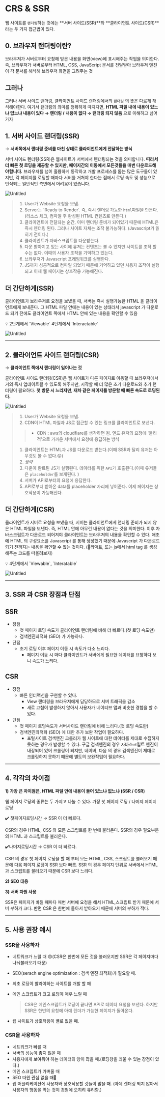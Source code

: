 # CRS & SSR

웹 사이트를 `랜더링`하는 것에는 **서버 사이드(SSR)**와 **클라이언트 사이드(CSR)**라는 두 가지 접근법이 있다.

## 0. 브라우저 랜더링이란?

브라우저가 서버로부터 요청해 받은 내용을 화면(view)에 표시해주는 작업을 의미한다.
즉, 브라우저가 서버로부터 HTML, CSS, JavaScript 문서를 전달받아 브라우저 엔진이 각 문서를 해석해 브라우저 화면을 그려주는 것

## 그러나

그러나 서버 사이드 랜더링, 클라이언트 사이드 랜더링에서의 `랜더링` 의 뜻은 다르게 해석해야한다.
여기서 랜더링의 의미를 정확하게 따지자면, **HTML 파일 내에 내용이 있느냐 없느냐
내용이 있다 → 랜더링 / 내용이 없다 → 랜더링 되지 않음** 
으로 이해하고 넘어가자

## 1. 서버 사이드 랜더링(SSR)

→ **서버쪽에서 랜더링 준비를 마친 상태로 클라이언트에게 전달하는 방식**

서버 사이드 렌더링(SSR)은 웹사이트가 서버에서 렌더링되는 것을 의미합니다. 
**따라서 더 빠른 첫 로딩을 제공할 수 있지만, 페이지간의 이동에서 모든것들을 매번 다운로드해야합니다.** 
브라우저를 넘어 훌륭하게 동작하고 개발 프로세스를 돕는 많은 도구들이 있지만, 각 페이지를 로딩할 때마다 서버를 거쳐야 한다는 점에서 로딩 속도 및 성능으로 인식되는 일반적인 측면에서 어려움이 있습니다.

![Untitled](https://velog.velcdn.com/images/sjc0829/post/31d64940-7711-4fd7-9af8-c17ef6a3c688/image.png)

> 
> 
> 1. User가 Website 요청을 보냄.
> 2. Server는 'Ready to Render'. 즉, 즉시 렌더링 가능한 `html`파일을 만든다.(리소스 체크, 컴파일 후 완성된 HTML 컨텐츠로 만든다.)
> 3. 클라이언트에 전달되는 순간, 이미 렌더링 준비가 되어있기 때문에 HTML은 즉시 렌더링 된다. 
> 그러나 사이트 자체는 조작 불가능하다. (Javascript가 읽히기 전이다.)
> 4. 클라이언트가 자바스크립트를 다운받는다.
> 5. 다운 받아지고 있는 사이에 유저는 컨텐츠는 볼 수 있지만 사이트를 조작 할 수는 없다. 이때의 사용자 조작을 기억하고 있는다.
> 6. 브라우저가 Javascript 프레임워크를 실행한다.
> 7. JS까지 성공적으로 컴파일 되었기 때문에 기억하고 있던 사용자 조작이 실행되고 이제 웹 페이지는 상호작용 가능해진다.

## 더 간단하게(SSR)

클라이언트가 브라우저로 요청을 보냈을 때, 서버는 즉시 실행가능한 HTML 을 클라이언트에게 보내준다.
그 HTML 파일 안에는 내용이 있는 상태라서 javascript 가 다운로드 되기 전에도 클라이언트 쪽에서 HTML 안에 있는 내용을 확인할 수 있음

<aside>
💡 2단계에서 `Viewable`
4단계에서 `Interactable`

</aside>

![Untitled](https://velog.velcdn.com/images/sjc0829/post/e1b5b340-8394-4884-9f69-741db611034c/image.png)

---

## 2. 클라이언트 사이드 랜더링(CSR)

→ **클라이언트 쪽에서 랜더링이 일어나는 것**

클라이언트 사이드 랜더링(CSR)은 웹 사이트가 다른 페이지로 이동할 때 브라우저에서 거의 즉시 업데이트될 수 있도록 해주지만, 시작할 때 더 많은 초기 다운로드와 추가 랜더링이 필요하다.
**첫 방문 시 느리지만, 재차 같은 페이지를 방문할 때 빠른 속도로 로딩된다.**

![Untitled](https://velog.velcdn.com/images/sjc0829/post/ad15f148-01c5-4c66-8e1d-754b3d9a4a76/image.png)

> 
> 
> 1. User가 Website 요청을 보냄.
> 2. CDN이 HTML 파일과 JS로 접근할 수 있는 링크를 클라이언트로 보낸다.
> 
> > * CDN : aws의 cloudflare를 생각하면 됨. 엔드 유저의 요청에 '물리적'으로 가까운 서버에서 요청에 응답하는 방식
> > 
> 1. 클라이언트는 HTML과 JS를 다운로드 받는다.(이때 SSR과 달리 유저는 아무것도 볼 수 없다.😡)
> 2. *생략*
> 3. 다운이 완료된 JS가 실행된다. 데이터를 위한 `API`가 호출된다.(이때 유저들은 `placeholder`를 보게된다. )
> 4. 서버가 API로부터의 요청에 응답한다.
> 5. API로부터 받아온 data를 placeholder 자리에 넣어준다. 이제 페이지는 상호작용이 가능해진다.
> 

## 더 간단하게(CSR)

클라이언트가 서버로 요청을 보냈을 때, 서버는 클라이언트에게 랜더링 준비가 되지 않은 HTML 파일을 보낸다.
즉, HTML 안에 아무런 내용이 없다는 것을 의미한다.
이후 자바스크립트가 다운로드 되어져야 클라이언트는 브라우저의 내용을 확인할 수 있다.
애초에 HTML 의 구성요소를 Javascript 를 통해 생성했기 때문에 Javascript 가 다운로드 되기 전까지는 내용을 확인할 수 없는 것이다. (🤔리액트, 또는 js에서 html tag 를 생성해주는 코드를 떠올려보자)

<aside>
💡 4단계에서 `Viewable`, `Interatable`

</aside>

![Untitled](https://velog.velcdn.com/images/sjc0829/post/db4d7183-adf5-4049-829f-d716b6c14132/image.png)

---

## 3. SSR 과 CSR 장점과 단점

## SSR

- 장점
    - 첫 페이지 로딩 속도가 클라이언트 랜더링에 비해 더 빠르다.(첫 로딩 속도만)
    - 검색엔진최적화 (SEO) 가 가능하다.
- 단점
    - 초기 로딩 이후 페이지 이동 시 속도가 다소 느리다.
        - 페이지 이동 시 마다 클라이언트가 서버에게 필요한 데이터를 요청하다 보니 속도가 느리다.

## CSR

- 장점
    - 빠른 인터랙션을 구현할 수 있다.
        - View 랜더링을 브라우저에게 담당하므로 서버 트래픽을 감소
        - 새로 고침이 발생하지 않아서 사용자가 네이티브 앱과 비슷한 경험을 할 수 있다.
- 단점
    - 첫 페이지 로딩속도가 서버사이드 랜더링에 비해 느리다.(첫 로딩 속도만)
    - 검색엔진최적화 (SEO) 에 대한 추가 보완 작업이 필요하다.
        - 포털사이트 검색엔진 크롤러가 웹 사이트에 대한 데이터를 제대로 수집하지 못하는 경우가 발생할 수 있다. 구글 검색엔진의 경우 자바스크립트 엔진이 내장되어 있어 크롤링이 되지만,
        네이버, 다음 의 경우 검색엔진이 제대로 크롤링하지 못하기 때문에 별도의 보완작업이 필요하다.
    

---

## 4. 각각의 차이점

**1) 가장 큰 차이점은, HTML 파일 안에 내용이 들어 있느냐 없느냐 (SSR / CSR)**

웹 페이지 로딩의 종류는 두 가지고 나눌 수 있다.
가장 첫 페이지 로딩 / 나머지 페이지 로딩

✔️ 첫페이지로딩시간 → SSR 이 더 빠르다.

CSR의 경우 HTML, CSS 와 모든 스크립트를 한 번에 불러온다.
SSR의 경우 필요부분의 HTML 과 스크립트를 불러온다.

✔️나머지로딩시간 → CSR 이 더 빠르다.

CSR 의 경우 첫 페이지 로딩을 할 때 부터 모든 HTML, CSS, 스크립트를 불러오기 때문에
다음 페이지 로딩이 SSR 보다 빠름.
SSR 의 경우 페이지 단위로 서버에서 HTML 과 스크립트를 불러오기 때문에 CSR 보다 느리다.

**2) SEO 대응**

**3) 서버 자원 사용**

SSR은 페이지가 바뀔 때마다 매번 서버에 요청을 해서 HTML,스크립트 받기 때문에 서버 부하가 크다.
반면 CSR 은 한번에 몰아서 받아오기 때문에 서버의 부하가 적다.

---

## 5. 사용 권장 예시

### SSR을 사용하자

- 네트워크가 느릴 때 😓(CSR은 한번에 모든 것을 불러오지만 SSR은 각 페이지마다 나눠불러오기 때문)
- SEO(serach engine optimization : 검색 엔진 최적화)가 필요할 때.
- 최초 로딩이 빨라야하는 사이트를 개발 할 때
- 메인 스크립트가 크고 로딩이 매우 느릴 때
    
    > CSR은 메인스크립트가 로딩이 끝나면 API로 데이터 요청을 보낸다. 하지만 SSR은 한번의 요청에 아예 렌더가 가능한 페이지가 돌아온다.
    > 
- 웹 사이트가 상호작용이 별로 없을 때.

### CSR을 사용하자

- 네트워크가 빠를 때
- 서버의 성능이 좋지 않을 때
- 사용자에게 보여줘야 하는 데이터의 양이 많을 때.(로딩창을 띄울 수 있는 장점이 있다.)
- 메인 스크립트가 가벼울 때
- SEO 따윈 관심 없을 때😤
- 웹 어플리케이션에 사용자와 상호작용할 것들이 많을 때. (아예 렌더링 되지 않아서 사용자의 행동을 막는 것이 경험에 오히려 유리함.)
